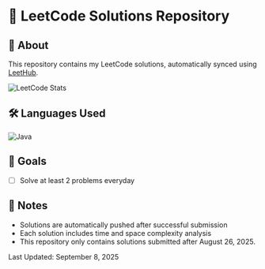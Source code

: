 # 🚀 LeetCode Solutions Repository

## 📝 About

This repository contains my LeetCode solutions, automatically synced using [LeetHub](https://github.com/QasimWani/LeetHub).

![LeetCode Stats](https://leetcode.card.workers.dev/briankim913?theme=auto&font=baloo&extension=null)

## 🛠️ Languages Used

![Java](https://img.shields.io/badge/Java-ED8B00?style=for-the-badge&logo=java&logoColor=white)

## 🎯 Goals

- [ ] Solve at least 2 problems everyday

## 📝 Notes

- Solutions are automatically pushed after successful submission
- Each solution includes time and space complexity analysis
- This repository only contains solutions submitted after August 26, 2025.

Last Updated: September 8, 2025
